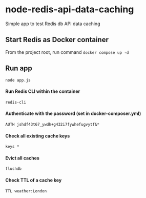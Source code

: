 # node-redis-api-data-caching

Simple app to test Redis db API data caching

## Start Redis as Docker container

From the project root, run command `docker compose up -d`

## Run app

`node app.js`

#### Run Redis CLI within the container

`redis-cli`

#### Authenticate with the password (set in docker-composer.yml)

`AUTH jshdf43t67_ywdh+g432i7fywhefugvytf&*`

#### Check all existing cache keys

`keys *`

#### Evict all caches

`flushdb`

#### Check TTL of a cache key

`TTL weather:London`
